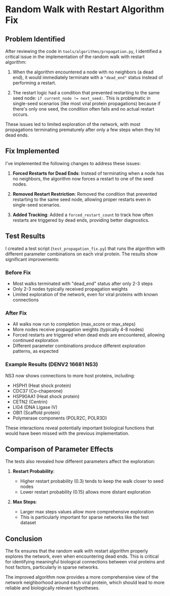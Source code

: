 # Random Walk with Restart Algorithm Fix

## Problem Identified

After reviewing the code in `tools/algorithms/propagation.py`, I identified a critical issue in the implementation of the random walk with restart algorithm:

1. When the algorithm encountered a node with no neighbors (a dead end), it would immediately terminate with a `"dead_end"` status instead of performing a restart.

2. The restart logic had a condition that prevented restarting to the same seed node: `if current_node != next_seed:`. This is problematic in single-seed scenarios (like most viral protein propagations) because if there's only one seed, the condition often fails and no actual restart occurs.

These issues led to limited exploration of the network, with most propagations terminating prematurely after only a few steps when they hit dead ends.

## Fix Implemented

I've implemented the following changes to address these issues:

1. **Forced Restarts for Dead Ends**: Instead of terminating when a node has no neighbors, the algorithm now forces a restart to one of the seed nodes.

2. **Removed Restart Restriction**: Removed the condition that prevented restarting to the same seed node, allowing proper restarts even in single-seed scenarios.

3. **Added Tracking**: Added a `forced_restart_count` to track how often restarts are triggered by dead ends, providing better diagnostics.

## Test Results

I created a test script (`test_propagation_fix.py`) that runs the algorithm with different parameter combinations on each viral protein. The results show significant improvements:

### Before Fix
- Most walks terminated with "dead_end" status after only 2-3 steps
- Only 2-3 nodes typically received propagation weights
- Limited exploration of the network, even for viral proteins with known connections

### After Fix
- All walks now run to completion (max_score or max_steps)
- More nodes receive propagation weights (typically 4-8 nodes)
- Forced restarts are triggered when dead ends are encountered, allowing continued exploration
- Different parameter combinations produce different exploration patterns, as expected

### Example Results (DENV2 16681 NS3)

NS3 now shows connections to more host proteins, including:
- HSPH1 (Heat shock protein)
- CDC37 (Co-chaperone)
- HSP90AA1 (Heat shock protein)
- CETN2 (Centrin)
- LIG4 (DNA Ligase IV)
- OBI1 (Scaffold protein)
- Polymerase components (POLR2C, POLR3D)

These interactions reveal potentially important biological functions that would have been missed with the previous implementation.

## Comparison of Parameter Effects

The tests also revealed how different parameters affect the exploration:

1. **Restart Probability**:
   - Higher restart probability (0.3) tends to keep the walk closer to seed nodes
   - Lower restart probability (0.15) allows more distant exploration

2. **Max Steps**:
   - Larger max steps values allow more comprehensive exploration
   - This is particularly important for sparse networks like the test dataset

## Conclusion

The fix ensures that the random walk with restart algorithm properly explores the network, even when encountering dead ends. This is critical for identifying meaningful biological connections between viral proteins and host factors, particularly in sparse networks.

The improved algorithm now provides a more comprehensive view of the network neighborhood around each viral protein, which should lead to more reliable and biologically relevant hypotheses.

